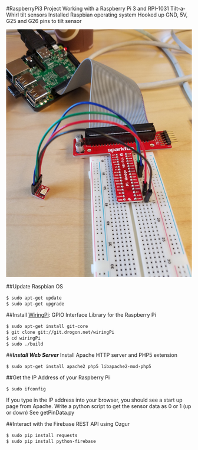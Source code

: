 #RaspberryPi3 Project
Working with a Raspberry Pi 3 and RPI-1031 Tilt-a-Whirl tilt sensors
Installed Raspbian operating system Hooked up GND, 5V, G25 and G26 pins to tilt sensor

<img src="https://github.com/jessalbarian/RaspberryPi3/blob/master/setup.jpg" alt="Raspberry Pi Setup" style="width: 100;"/>

##Update Raspbian OS
```
$ sudo apt-get update
$ sudo apt-get upgrade
```

##Install [WiringPi](http://wiringpi.com/): GPIO Interface Library for the Raspberry Pi
```
$ sudo apt-get install git-core
$ git clone git://git.drogon.net/wiringPi
$ cd wiringPi
$ sudo ./build
```

##***Install Web Server*** Install Apache HTTP server and PHP5 extension
```
$ sudo apt-get install apache2 php5 libapache2-mod-php5
```

##Get the IP Address of your Raspberry Pi
```
$ sudo ifconfig
```

If you type in the IP address into your browser, you should see a start up page from Apache.
Write a python script to get the sensor data as 0 or 1 (up or down) See getPinData.py

##Interact with the Firebase REST API using Ozgur
```
$ sudo pip install requests
$ sudo pip install python-firebase
```
